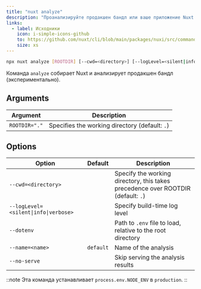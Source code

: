 ```yaml
---
title: "nuxt analyze"
description: "Проанализируйте продакшен бандл или ваше приложение Nuxt."
links:
  - label: Исходники
    icon: i-simple-icons-github
    to: https://github.com/nuxt/cli/blob/main/packages/nuxi/src/commands/analyze.ts
    size: xs
---
```


<!--analyze-cmd-->
```bash [Terminal]
npx nuxt analyze [ROOTDIR] [--cwd=<directory>] [--logLevel=<silent|info|verbose>] [--dotenv] [--name=<name>] [--no-serve]
```
<!--/analyze-cmd-->

Команда `analyze` собирает Nuxt и анализирует продакшен бандл (экспериментально).

## Arguments

<!--analyze-args-->
Argument | Description
--- | ---
`ROOTDIR="."` | Specifies the working directory (default: `.`)
<!--/analyze-args-->

## Options

<!--analyze-opts-->
Option | Default | Description
--- | --- | ---
`--cwd=<directory>` |  | Specify the working directory, this takes precedence over ROOTDIR (default: `.`)
`--logLevel=<silent\|info\|verbose>` |  | Specify build-time log level
`--dotenv` |  | Path to `.env` file to load, relative to the root directory
`--name=<name>` | `default` | Name of the analysis
`--no-serve` |  | Skip serving the analysis results
<!--/analyze-opts-->

::note
Эта команда устанавливает `process.env.NODE_ENV` в `production`.
::
